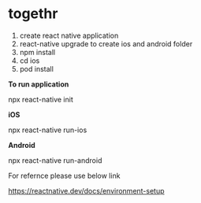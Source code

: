 # togethr

1) create react native application
2) react-native upgrade to create ios and android folder
3) npm install
4) cd ios
5) pod install

**To run application**

npx react-native init

**iOS**

npx react-native run-ios

**Android**

npx react-native run-android

For refernce please use below link

https://reactnative.dev/docs/environment-setup
